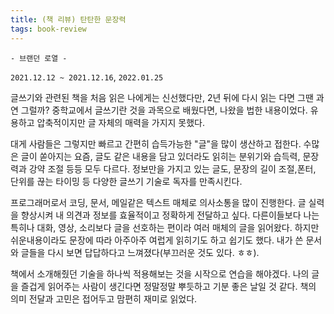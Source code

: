 ```yaml
---
title: (책 리뷰) 탄탄한 문장력
tags: book-review 
---
```


`- 브랜던 로열 -`

`2021.12.12 ~ 2021.12.16`, `2022.01.25`

<!--more-->

 글쓰기와 관련된 책을 처음 읽은 나에게는 신선했다만, 2년 뒤에 다시 읽는 다면 그땐 과연 그럴까? 중학교에서 글쓰기란 것을 과목으로 배웠다면, 나왔을 법한 내용이었다. 유용하고  압축적이지만 글 자체의 매력을 가지지 못했다. 
 
 대게 사람들은 그렇지만 빠르고 간편히 습득가능한 "글"을 많이 생산하고 접한다. 수많은 글이 쏟아지는 요즘, 글도 같은 내용을 담고 있더라도 읽히는 분위기와 습득력, 문장력과 강약 조절 등등 모두 다르다. 정보만을 가지고 있는 글도, 문장의 길이 조절,폰터, 단위를 끊는 타이밍 등 다양한 글쓰기 기술로 독자를 만족시킨다.
 
 프로그래머로서 코딩, 문서, 메일같은 텍스트 매체로 의사소통을 많이 진행한다. 글 실력을 향상시켜 내 의견과 정보를 효율적이고 정확하게 전달하고 싶다. 다른이들보다 나는 특히나 대화, 영상, 소리보다 글을 선호하는 편이라 여러 매체의 글을 읽어왔다. 하지만 쉬운내용이라도 문장에 따라 아주아주 여럽게 읽히기도 하고 쉽기도 했다. 내가 쓴 문서와 글들을 다시 보면 답답하다고 느껴졌다(부끄러운 것도 있다. ㅎㅎ).

 책에서 소개해줬던 기술을 하나씩 적용해보는 것을 시작으로 연습을 해야겠다. 나의 글을 즐겁게 읽어주는 사람이 생긴다면 정말정말 뿌듯하고 기분 좋은 날일 것 같다. 책의 의미 전달과 고민은 접어두고 맘편히 재미로 읽었다.
